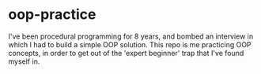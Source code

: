 # oop-practice
I've been procedural programming for 8 years, and bombed an interview in which I had to build a simple OOP solution.  This repo is me practicing OOP concepts, in order to get out of the 'expert beginner' trap that I've found myself in. 


